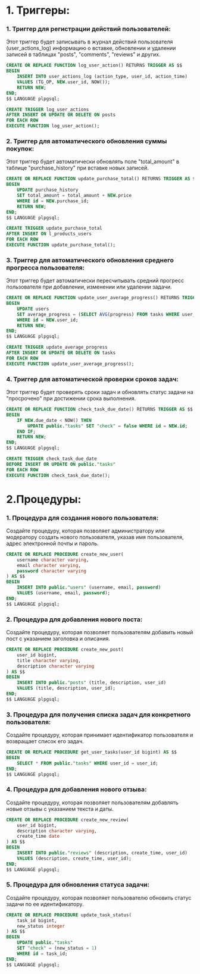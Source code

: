 # 1. Триггеры:

### 1. **Триггер для регистрации действий пользователей:**

   Этот триггер будет записывать в журнал действий пользователя (user_actions_log) информацию о вставке, обновлении и удалении записей в таблицах "posts", "comments", "reviews" и других.

   ```sql
   CREATE OR REPLACE FUNCTION log_user_action() RETURNS TRIGGER AS $$
   BEGIN
       INSERT INTO user_actions_log (action_type, user_id, action_time)
       VALUES (TG_OP, NEW.user_id, NOW());
       RETURN NEW;
   END;
   $$ LANGUAGE plpgsql;

   CREATE TRIGGER log_user_actions
   AFTER INSERT OR UPDATE OR DELETE ON posts
   FOR EACH ROW
   EXECUTE FUNCTION log_user_action();
   ```

### 2. **Триггер для автоматического обновления суммы покупок:**

   Этот триггер будет автоматически обновлять поле "total_amount" в таблице "purchase_history" при вставке новых записей.

   ```sql
   CREATE OR REPLACE FUNCTION update_purchase_total() RETURNS TRIGGER AS $$
   BEGIN
       UPDATE purchase_history
       SET total_amount = total_amount + NEW.price
       WHERE id = NEW.purchase_id;
       RETURN NEW;
   END;
   $$ LANGUAGE plpgsql;

   CREATE TRIGGER update_purchase_total
   AFTER INSERT ON l_products_users
   FOR EACH ROW
   EXECUTE FUNCTION update_purchase_total();
   ```

### 3. **Триггер для автоматического обновления среднего прогресса пользователя:**

   Этот триггер будет автоматически пересчитывать средний прогресс пользователя при добавлении, изменении или удалении задачи.

   ```sql
   CREATE OR REPLACE FUNCTION update_user_average_progress() RETURNS TRIGGER AS $$
   BEGIN
       UPDATE users
       SET average_progress = (SELECT AVG(progress) FROM tasks WHERE user_id = NEW.user_id)
       WHERE id = NEW.user_id;
       RETURN NEW;
   END;
   $$ LANGUAGE plpgsql;

   CREATE TRIGGER update_average_progress
   AFTER INSERT OR UPDATE OR DELETE ON tasks
   FOR EACH ROW
   EXECUTE FUNCTION update_user_average_progress();
   ```

### 4. **Триггер для автоматической проверки сроков задач:**

   Этот триггер будет проверять сроки задач и обновлять статус задачи на "просрочено" при достижении срока выполнения.

   ```sql
   CREATE OR REPLACE FUNCTION check_task_due_date() RETURNS TRIGGER AS $$
   BEGIN
       IF NEW.due_date < NOW() THEN
           UPDATE public."tasks" SET "check" = false WHERE id = NEW.id;
       END IF;
       RETURN NEW;
   END;
   $$ LANGUAGE plpgsql;

   CREATE TRIGGER check_task_due_date
   BEFORE INSERT OR UPDATE ON public."tasks"
   FOR EACH ROW
   EXECUTE FUNCTION check_task_due_date();
   ```

# 2.Процедуры:

### 1. **Процедура для создания нового пользователя:**

   Создайте процедуру, которая позволяет администратору или модератору создать нового пользователя, указав имя пользователя, адрес электронной почты и пароль.

   ```sql
   CREATE OR REPLACE PROCEDURE create_new_user(
       username character varying,
       email character varying,
       password character varying
   ) AS $$
   BEGIN
       INSERT INTO public."users" (username, email, password)
       VALUES (username, email, password);
   END;
   $$ LANGUAGE plpgsql;
   ```

### 2. **Процедура для добавления нового поста:**

   Создайте процедуру, которая позволяет пользователям добавить новый пост с указанием заголовка и описания.

   ```sql
   CREATE OR REPLACE PROCEDURE create_new_post(
       user_id bigint,
       title character varying,
       description character varying
   ) AS $$
   BEGIN
       INSERT INTO public."posts" (title, description, user_id)
       VALUES (title, description, user_id);
   END;
   $$ LANGUAGE plpgsql;
   ```

### 3. **Процедура для получения списка задач для конкретного пользователя:**

   Создайте процедуру, которая принимает идентификатор пользователя и возвращает список его задач.

   ```sql
   CREATE OR REPLACE PROCEDURE get_user_tasks(user_id bigint) AS $$
   BEGIN
       SELECT * FROM public."tasks" WHERE user_id = user_id;
   END;
   $$ LANGUAGE plpgsql;
   ```

### 4. **Процедура для добавления нового отзыва:**

   Создайте процедуру, которая позволяет пользователям добавлять новые отзывы с указанием текста и даты.

   ```sql
   CREATE OR REPLACE PROCEDURE create_new_review(
       user_id bigint,
       description character varying,
       create_time date
   ) AS $$
   BEGIN
       INSERT INTO public."reviews" (description, create_time, user_id)
       VALUES (description, create_time, user_id);
   END;
   $$ LANGUAGE plpgsql;
   ```

### 5. **Процедура для обновления статуса задачи:**

   Создайте процедуру, которая позволяет пользователю обновить статус задачи по ее идентификатору.

   ```sql
   CREATE OR REPLACE PROCEDURE update_task_status(
       task_id bigint,
       new_status integer
   ) AS $$
   BEGIN
       UPDATE public."tasks"
       SET "check" = (new_status = 1)
       WHERE id = task_id;
   END;
   $$ LANGUAGE plpgsql;
   ```
